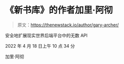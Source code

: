 # 《新书库》的作者加里·阿彻

> 原文：<https://thenewstack.io/author/gary-archer/>

安全地扩展现实世界后端平台中的无数 API

2022 年 4 月 18 日上午 10 点 34 分

加里·阿彻